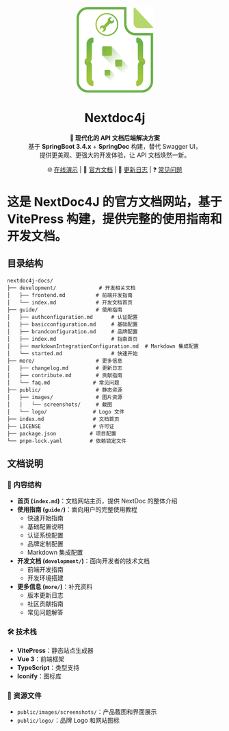 <p align="center">
  <img src="public/logo/logo.png" alt="Nextdoc4j Logo" width="180">
</p>

<h1 align="center">Nextdoc4j</h1>

<p align="center">
  <strong>🚀 现代化的 API 文档后端解决方案</strong><br>
  基于 <strong>SpringBoot 3.4.x</strong> + <strong>SpringDoc</strong> 构建，替代 Swagger UI，<br>
  提供更美观、更强大的开发体验，让 API 文档焕然一新。
</p>

<p align="center">
  🌐 <a href="https://demo.nextdoc4j.top/">在线演示</a> |
  📘 <a href="https://nextdoc4j.top/">官方文档</a> |
  🧩 <a href="https://nextdoc4j.top/more/changelog.html">更新日志</a> |
  ❓ <a href="https://nextdoc4j.top/more/faq.html">常见问题</a>
</p>

# 这是 NextDoc4J 的官方文档网站，基于 VitePress 构建，提供完整的使用指南和开发文档。

## 目录结构

```
nextdoc4j-docs/
├── development/              # 开发相关文档
│   ├── frontend.md          # 前端开发指南
│   └── index.md             # 开发文档首页
├── guide/                   # 使用指南
│   ├── authconfiguration.md      # 认证配置
│   ├── basicconfiguration.md     # 基础配置
│   ├── brandconfiguration.md     # 品牌配置
│   ├── index.md                  # 指南首页
│   ├── markdownIntegrationConfiguration.md  # Markdown 集成配置
│   └── started.md                # 快速开始
├── more/                    # 更多信息
│   ├── changelog.md         # 更新日志
│   ├── contribute.md        # 贡献指南
│   └── faq.md              # 常见问题
├── public/                  # 静态资源
│   ├── images/              # 图片资源
│   │   └── screenshots/     # 截图
│   └── logo/               # Logo 文件
├── index.md                # 文档首页
├── LICENSE                 # 许可证
├── package.json           # 项目配置
└── pnpm-lock.yaml         # 依赖锁定文件
```

## 文档说明

### 📖 内容结构

- **首页 (`index.md`)**：文档网站主页，提供 NextDoc 的整体介绍
- **使用指南 (`guide/`)**：面向用户的完整使用教程
    - 快速开始指南
    - 基础配置说明
    - 认证系统配置
    - 品牌定制配置
    - Markdown 集成配置
- **开发文档 (`development/`)**：面向开发者的技术文档
    - 前端开发指南
    - 开发环境搭建
- **更多信息 (`more/`)**：补充资料
    - 版本更新日志
    - 社区贡献指南
    - 常见问题解答

### 🛠️ 技术栈

- **VitePress**：静态站点生成器
- **Vue 3**：前端框架
- **TypeScript**：类型支持
- **Iconify**：图标库

### 📸 资源文件

- `public/images/screenshots/`：产品截图和界面展示
- `public/logo/`：品牌 Logo 和网站图标
